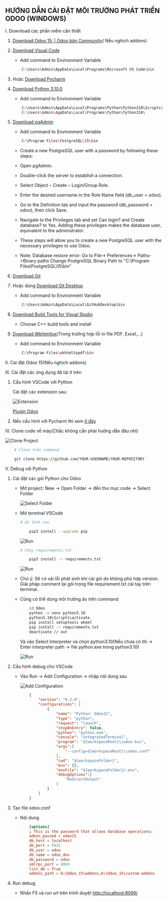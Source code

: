 
## HƯỚNG DẪN CÀI ĐẶT MÔI TRƯỜNG PHÁT TRIỂN ODOO (WINDOWS)

I.	Download các phần mềm cần thiết

1.	[Download Odoo 15: | Odoo bản Community](https://nightly.odoo.com/15.0/nightly/exe/)( Nếu nghịch addons)

2.	[Download Visual Code](https://code.visualstudio.com/download)

    - Add command to Environment Variable

    ```bash
        C:\Users\Admin\AppData\Local\Programs\Microsoft VS Code\bin
    ```

3.	Hoặc [Download Pycharm](https://www.jetbrains.com/pycharm/download/?section=windows)

4.	[Download Python 3.10.0](https://www.python.org/ftp/python/3.10.0/python-3.10.0-amd64.exe)

    - Add command to Environment Variable

    ```bash
        C:\Users\Admin\AppData\Local\Programs\Python\Python310\Scripts\
        C:\Users\Admin\AppData\Local\Programs\Python\Python310\
    ```

5.	[Download pgAdmin](https://www.pgadmin.org/download/pgadmin-4-windows/)

    - Add command to Environment Variable

    ```bash
        C:\Program Files\PostgreSQL\15\bin
    ```

    - Create a new PostgreSQL user with a password by following these steps:
    - Open pgAdmin.
    - Double-click the server to establish a connection.
    - Select Object ‣ Create ‣ Login/Group Role.
    - Enter the desired username in the Role Name field (db_user = odoo).
    - Go to the Definition tab and input the password (db_password = odoo), then click Save.
    - Navigate to the Privileges tab and set Can login? and Create database? to Yes. Adding these privileges makes the database user, equivalent to the administrator.
    - These steps will allow you to create a new PostgreSQL user with the necessary privileges to use Odoo.
  
    - Note: Database restore error: Go to File-> Preferences-> Paths->Binary paths
                                    Change PostgreSQL Binary Path to "C:\Program Files\PostgreSQL\15\bin"

6.	[Download Git](https://github.com/git-for-windows/git/releases/download/v2.43.0.windows.1/Git-2.43.0-64-bit.exe)

7.  Hoặc dùng [Download Git Desktop](https://central.github.com/deployments/desktop/desktop/latest/win32)

    - Add command to Environment Variable

    ```bash
        C:\Users\Admin\AppData\Local\GitHubDesktop\bin
    ```

8.  [Download Build Tools for Visual Studio](https://aka.ms/vs/17/release/vs_BuildTools.exe)

    - Choose C++ build tools and install

9.  [Download Wkhtmltox](https://github.com/wkhtmltopdf/packaging/releases/download/0.12.6-1/wkhtmltox-0.12.6-1.msvc2015-win64.exe)(Trong trường hợp lỗi in file PDF, Excel,...)

    - Add command to Environment Variable

    ```bash
        C:\Program Files\wkhtmltopdf\bin
    ```

II. Cài đặt Odoo 15(Nếu nghịch addons)

III. Cài đặt các ứng dụng đã tải ở trên

1.  Cấu hình VSCode với Python

    Cài đặt các extension sau:

    ![Extension](/image/1.png)

    [Plugin Odoo](https://marketplace.visualstudio.com/items?itemName=trinhanhngoc.vscode-odoo)

2.  Nếu cấu hình với Pycharm thì xem [ở đây](https://www.youtube.com/playlist?list=PLqRRLx0cl0hoZM788LH5M8q7KhiXPyuVU)


IV. Clone code về máy(Chắc không cần phải hướng dẫn đâu nhỉ)

![Clone Project](/image/3.png)

```bash
    # Clone trên command

    git clone https://github.com/YOUR-USERNAME/YOUR-REPOSITORY
```

V. Debug với Python

1.  Cài đặt các gói Python cho Odoo

    * Mở project: New -> Open Folder -> đến thư mục code -> Select Folder

        ![Select Folder](/image/2.png)

    * Mở terminal VSCode

        ```bash
        # Gõ lệnh sau

            pip3 install --upgrade pip
        ```

        ![Run](/image/4.png)

        ```bash
        # Chạy requirements.txt

            pip3 install -r requirements.txt
        ```

        ![Run](/image/5.png)

    * Chú ý: Sẽ có vài lỗi phát sinh khi cài gói do không phù hợp version. Giải pháp comment lại gói trong file requirement.txt cài tay trên terminal.

    * Cũng có thể dùng môi trường ảo trên command

        ```bash
            cd Odoo
            python -m venv python3.10
            python3.10\Scripts\activate
            pip install setuptools wheel
            pip install -r requirements.txt
            deactivate // out
        ```

        Và vào Select Interpreter và chọn python3.10(Nếu chưa có thì -> Enter interpreter path -> file python.exe trong python3.10)

        ![Run](/image/7.png)

2.  Cấu hình debug cho VSCode

    * Vào Run -> Add Configuration -> nhập nội dung sau

        ![Add Configuration](/image/6.png)

        ```json
            {
                "version": "0.2.0",
                "configurations": [
                    {
                        "name": "Python: Odoo15",
                        "type": "python",
                        "request": "launch",
                        "stopOnEntry": false,
                        "python": "python.exe",
                        "console": "integratedTerminal",
                        "program": "${workspaceRoot}\\odoo-bin",
                        "args":[
                            "--config=${workspaceRoot}\\odoo.conf"
                        ],
                        "cwd": "${workspaceFolder}",
                        "env": {},
                        "envFile": "${workspaceFolder}/.env",
                        "debugOptions":[
                            "RedirectOutput"
                        ]
                    }
                ]
            }

        ```

3.	Tạo file odoo.conf

    * Nội dung

        ```conf
            [options]
            ; This is the password that allows database operations:
            admin_passwd = odoo15
            db_host = localhost
            db_port = 5432
            db_user = odoo
            db_name = odoo_dev
            db_password = odoo
            xmlrpc_port = 8069
            list_db = True
            addons_path = D:\Odoo_15\addons,D:\Odoo_15\custom-addons
        ```

4.  Run debug

    * Nhấn F5 và run url trên trình duyệt [http://localhost:8069/](http://localhost:8069/)
